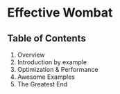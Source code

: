 # Effective Wombat

## Table of Contents
1. Overview
2. Introduction by example
3. Optimization & Performance
4. Awesome Examples
5. The Greatest End

